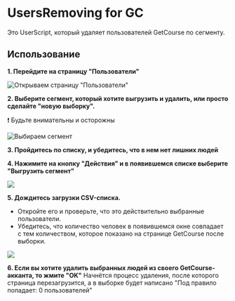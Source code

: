 # UsersRemoving for GC
Это UserScript, который удаляет пользователей GetCourse по сегменту.

## Использование

**1. Перейдите на страницу "Пользователи"**

![Открываем страницу "Пользователи"](https://i.imgur.com/erD9ycv.png)
  

**2. Выберите сегмент, который хотите выгрузить и удалить, или просто сделайте "новую выборку".**

:exclamation: Будьте внимательны и осторожны
  
![Выбираем сегмент](https://i.imgur.com/WuCSnwr.png)

**3. Пройдитесь по списку, и убедитесь, что в нем нет лишних людей**  

**4. Нажимите на кнопку "Действия" и в появившемся списке выберите "Выгрузить сегмент"**

![](https://i.imgur.com/80ivfuO.png)

**5. Дождитесь загрузки CSV-списка.**

- Откройте его и проверьте, что это действительно выбранные пользователи.
- Убедитесь, что количество человек в появившемся окне совпадает с тем количеством, которое показано на странице  GetCourse после выборки.

![](https://i.imgur.com/Urdagvx.png)

**6. Если вы хотите удалить выбранных людей из своего GetCourse-акканта, то жмите "OK"**
Начнётся процесс удаления, после которого страница перезагрузится, а в выборке будет написано "Под правило попадает: 0 пользователей" 
